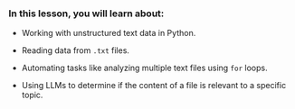 ### In this lesson, you will learn about: 

- Working with unstructured text data in Python.

- Reading data from `.txt` files. 

- Automating tasks like analyzing multiple text files using `for` loops.

- Using LLMs to determine if the content of a file is relevant to a specific topic.